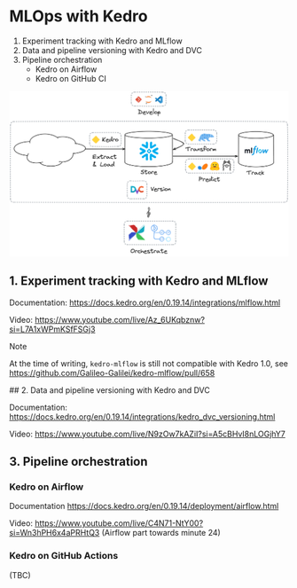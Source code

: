 # MLOps with Kedro

1. Experiment tracking with Kedro and MLflow
2. Data and pipeline versioning with Kedro and DVC
3. Pipeline orchestration
   - Kedro on Airflow
   - Kedro on GitHub CI

![Kedro and MLOps](img/kedro-snowflake-mlops.png)

## 1. Experiment tracking with Kedro and MLflow

Documentation: https://docs.kedro.org/en/0.19.14/integrations/mlflow.html

Video: https://www.youtube.com/live/Az_6UKqbznw?si=L7A1xWPmKSfFSGj3

> [!NOTE]
> At the time of writing, `kedro-mlflow` is still not compatible with Kedro 1.0,
> see https://github.com/Galileo-Galilei/kedro-mlflow/pull/658

## 2. Data and pipeline versioning with Kedro and DVC

Documentation: https://docs.kedro.org/en/0.19.14/integrations/kedro_dvc_versioning.html

Video: https://www.youtube.com/live/N9zOw7kAZiI?si=A5cBHvI8nLOGjhY7

## 3. Pipeline orchestration

### Kedro on Airflow

Documentation https://docs.kedro.org/en/0.19.14/deployment/airflow.html

Video: https://www.youtube.com/live/C4N71-NtY00?si=Wn3hPH6x4aPRHtQ3 (Airflow part towards minute 24)

### Kedro on GitHub Actions

(TBC)
